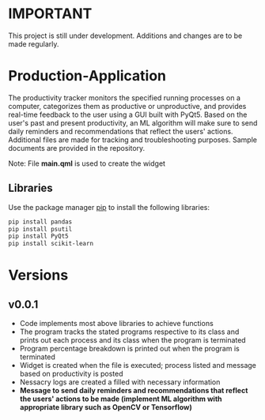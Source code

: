 # IMPORTANT
This project is still under development. Additions and changes are to be made regularly. 

# Production-Application
The productivity tracker monitors the specified running processes on a computer, categorizes them as productive or unproductive, and provides real-time feedback to the user using a GUI built with PyQt5. Based on the user's past and present productivity, an ML algorithm will make sure to send daily reminders and recommendations that reflect the users' actions. Additional files are made for tracking and troubleshooting purposes. Sample documents are provided in the repository. <be>

Note: File **main.qml** is used to create the widget

## Libraries
Use the package manager [pip](https://pip.pypa.io/en/stable/) to install the following libraries:
```bash
pip install pandas
pip install psutil
pip install PyQt5
pip install scikit-learn
```

# Versions
## v0.0.1
- Code implements most above libraries to achieve functions
- The program tracks the stated programs respective to its class and prints out each process and its class when the program is terminated
- Program percentage breakdown is printed out when the program is terminated
- Widget is created when the file is executed; process listed and message based on productivity is posted
- Nessacry logs are created a filled with necessary information
- **Message to send daily reminders and recommendations that reflect the users' actions to be made (implement ML algorithm with appropriate library such as OpenCV or Tensorflow)**






